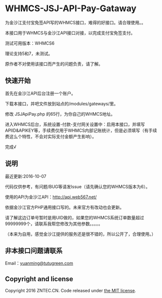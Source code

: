 # WHMCS-JSJ-API-Pay-Gataway

为金沙江支付宝免签API写的WHMCS接口，难得的好接口。请合理使用。。

本接口用于WHMCS与金沙江API接口对接，以完成支付宝免签支付。

测试可用版本：WHMCS6

理论支持5和7，未测试。

原作者不对使用该接口而产生的问题负责，请了解。

## 快速开始

首先在金沙江API后台注册一个账户。

下载本接口，并吧文件放到站点的/modules/gateways/里。

修改 JSJApiPay.php 的65行，为你自己的WHMCS地址。

进入WHMCS后台，系统设置-付款-支付网关设置中：启用本接口，并填写APIID&APIKEY等，手续费仅用于WHMCS内部记账统计，但是必须填写（有手续费这么个特性，不会对实际支付金额产生影响）。

完成√

## 说明

最近更新:2016-10-07

代码仅供参考，有问题/BUG等请发Issue（请先确认您的WHMCS版本为6）。

使用的API为金沙江API：http://api.web567.net/

依据金沙江官方PHP通用接口写的。未来官方有改动也会更新。

请了解这边订单号暂时是用UID做的，如果您的WHMCS系统订单数量超过99999999个，请联系我帮您修改为其他参数。。。。。

（本来为自用，感觉金沙江提供的服务还是很不错的，所以公开了，合理使用。）

## 非本接口问题请联系

Email：yuanming@tutugreen.com

## Copyright and license

Copyright 2016 ZNTEC.CN. Code released under [the MIT license](https://github.com/babytomas/Shadowsocks-For-WHMCS/blob/master/LICENSE).
